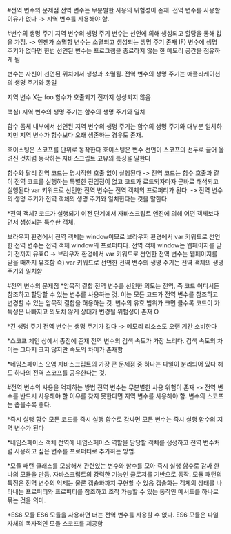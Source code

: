 #전역 변수의 문제점
전역 변수는 무분별한 사용의 위험성이 존재.
전역 변수를 사용할 이유가 없다 -> 지역 변수를 사용해야 함.

#변수의 생명 주기
지역 변수의 생명 주기
변수는 선언에 의해 생성되고 할당을 통해 값을 가짐. -> 언젠가 소멸함
변수는 소멸되고 생성되는 생명 주기 존재
IF) 변수에 생명 주기가 없다면 한번 선언된 변수는 프로그램을 종료하지 않는 한 메모리 공간을 점유하게 됨

변수는 자신이 선언된 위치에서 생성과 소멸됨.
전역 변수의 생명 주기는 애플리케이션의 생명 주기와 동일

지역 변수 X는 foo 함수가 호출되기 전까지 생성되지 않음

핵심) 지역 변수의 생명 주기는 함수의 생명 주기와 일치

함수 몸체 내부에서 선언된 지역 변수의 생명 주기는 함수의 생명 주기와 대부분 일치하지만 지역 변수가 함수보다 오래 생존하는 경우도 존재.

호이스팅은 스코프를 단위로 동작한다
호이스팅은 변수 선언이 스코프의 선두로 끌어 올려진 것처럼 동작하는 자바스크립트 고유의 특징을 말한다

함수와 달리 전역 코드는 명시적인 호출 없이 실행된다 -> 전역 코드는 함수 호출과 같이 전역 코드를 실행하는 특별한 진입점이 없고 코드가 로드되자마자 곧바로 해석되고 실행된다
var 키워드로 선언한 전역 변수는 전역 객체의 프로퍼티가 된다. -> 전역 변수의 생명 주기가 전역 객체의 생명 주기와 일치한다는 것을 말한다

*전역 객체?
코드가 실행되기 이전 단계에서 자바스크립트 엔진에 의해 어떤 객체보다 먼저 생성되는 특수한 객체.

브라우저 환경에서 전역 객체는 window이므로 브라우저 환경에서 var 키워드로 선언한 전역 변수는 전역 객체 window의 프로퍼티다.
전역 객체 window는 웹페이지를 닫기 전까지 유효O -> 브라우저 환경에서 var 키워드로 선언한 전역 변수는 웹페이지를 닫을 때까지 유효함
즉) var 키워드로 선언한 전역 변수의 생명 주기는 전역 객체의 생명 주기와 일치함

#전역 변수의 문제점
*암묵적 결합
전역 변수를 선언한 의도는 전역, 즉 코드 어디서든 참조하고 할당할 수 있는 변수를 사용하는 것.
이는 모든 코드가 전역 변수를 참조하고 변경할 수 있는 암묵적 결합을 허용하는 것.
변수의 유효 범위가 크면 클수록 코드이 가독성은 나빠지고 의도치 않게 상태가 변경될 위험성이 존재 O

*긴 생명 주기
전역 변수는 생명 주기가 길다 -> 메모리 리소스도 오랜 기간 소비한다

*스코프 체인 상에서 종점에 존재
전역 변수의 검색 속도가 가장 느리다. 검색 속도의 차이는 그다지 크지 않지만 속도의 차이가 존재함

*네임스페이스 오염
자바스크립트의 가장 큰 문제점 중 하나는 파일이 분리되어 있다 해도 하나의 전역 스코프를 공유한다는 것.

#전역 변수의 사용을 억제하는 방법
전역 변수는 무분별한 사용 위험이 존재 -> 전역 변수를 반드시 사용해야 할 이유를 찾지 못한다면 지역 변수를 사용해야 함. 변수의 스코프는 좁을수록 좋다.

*즉시 실행 함수
모든 코드를 즉시 실행 함수로 감싸면 모든 변수는 즉시 실행 함수의 지역 변수가 된다

*네임스페이스 객체
전역에 네임스페이스 역할을 담당할 객체를 생성하고 전역 변수처럼 사용하고 싶은 변수를 프로퍼티로 추가하는 방법.

*모듈 패턴
클래스를 모방해서 관련있는 변수와 함수를 모아 즉시 실행 함수로 감싸 한나의 모듈을 만듬.
자바스크립트의 강력한 기능인 클로저를 기반으로 동작. 모듈 패턴의 특징은 전역 변수의 억제는 물론 캡슐화까지 구현할 수 있음
캡슐화는 객체의 상태를 나타내는 프로퍼티와 프로퍼티를 참조하고 조작 가능할 수 있는 동작인 메서드를 하나로 묶는 것을 의미.

*ES6 모듈
ES6 모듈을 사용하면 더는 전역 변수를 사용할 수 없다.
ES6 모듈은 파일 자체의 독자적인 모듈 스코프를 제공함





